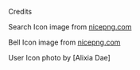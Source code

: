 Credits

Search Icon image from <a href="nicepng.com/downpng/u2t4u2w7i1q8a9t4_png-file-search-button-icon-png/">nicepng.com</a>

Bell Icon image from <a href="https://www.nicepng.com/downpng/u2e6t4i1i1w7r5i1_alarm-bell-ringing-vector-bell-ring-icon-png/">nicepng.com</a>

User Icon photo by [Alixia Dae]